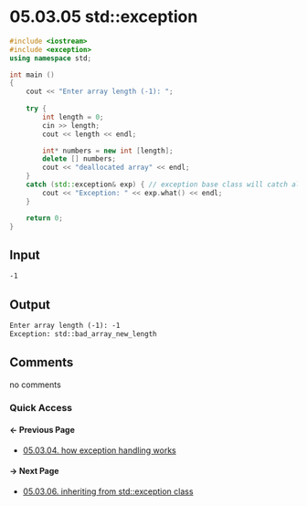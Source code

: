 # 05.03.05 std::exception

```cxx
#include <iostream>
#include <exception>
using namespace std;

int main ()
{
    cout << "Enter array length (-1): ";
    
    try {
        int length = 0;
        cin >> length;
        cout << length << endl;

        int* numbers = new int [length];
        delete [] numbers;
        cout << "deallocated array" << endl;
    }
    catch (std::exception& exp) { // exception base class will catch all exceptions
        cout << "Exception: " << exp.what() << endl;
    }

    return 0;
}
```

## Input

```txt
-1
```

## Output

```txt
Enter array length (-1): -1
Exception: std::bad_array_new_length
```

## Comments

no comments

### Quick Access

<div class="previous_page pagination">

#### &#8592; Previous Page

* [05.03.04. how exception handling works](./../../05.advanced/03.exception/04.handling.md)

</div>
<div class="next_page pagination">

#### &#8594; Next Page

* [05.03.06. inheriting from std::exception class](./../../05.advanced/03.exception/06.inherit.md)

</div>
